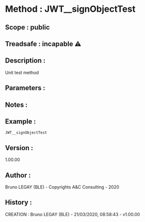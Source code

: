 ﻿# **Method :** JWT__signObjectTest## **Scope :** public## **Treadsafe :** incapable ⚠️ ## **Description :** Unit test method## **Parameters :** ## **Notes :** ## **Example :** ```JWT__signObjectTest```## **Version :** 1.00.00## **Author :** Bruno LEGAY (BLE) - Copyrights A&C Consulting - 2020## **History :**  CREATION : Bruno LEGAY (BLE) - 21/03/2020, 08:58:43 - v1.00.00